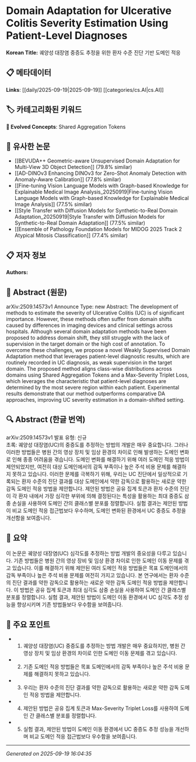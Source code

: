 
# Domain Adaptation for Ulcerative Colitis Severity Estimation Using Patient-Level Diagnoses

**Korean Title:** 궤양성 대장염 중증도 추정을 위한 환자 수준 진단 기반 도메인 적응

## 📋 메타데이터

**Links**: [[daily/2025-09-19|2025-09-19]] [[categories/cs.AI|cs.AI]]

## 🏷️ 카테고리화된 키워드
**🚀 Evolved Concepts**: Shared Aggregation Tokens

## 🔗 유사한 논문
- [[BEVUDA++ Geometric-aware Unsupervised Domain Adaptation for Multi-View 3D Object Detection]] (79.8% similar)
- [[AD-DINOv3 Enhancing DINOv3 for Zero-Shot Anomaly Detection with Anomaly-Aware Calibration]] (77.8% similar)
- [[Fine-tuning Vision Language Models with Graph-based Knowledge for Explainable Medical Image Analysis_20250919|Fine-tuning Vision Language Models with Graph-based Knowledge for Explainable Medical Image Analysis]] (77.5% similar)
- [[Style Transfer with Diffusion Models for Synthetic-to-Real Domain Adaptation_20250919|Style Transfer with Diffusion Models for Synthetic-to-Real Domain Adaptation]] (77.5% similar)
- [[Ensemble of Pathology Foundation Models for MIDOG 2025 Track 2 Atypical Mitosis Classification]] (77.4% similar)

## 📋 저자 정보

**Authors:** 

## 📄 Abstract (원문)

arXiv:2509.14573v1 Announce Type: new 
Abstract: The development of methods to estimate the severity of Ulcerative Colitis (UC) is of significant importance. However, these methods often suffer from domain shifts caused by differences in imaging devices and clinical settings across hospitals. Although several domain adaptation methods have been proposed to address domain shift, they still struggle with the lack of supervision in the target domain or the high cost of annotation. To overcome these challenges, we propose a novel Weakly Supervised Domain Adaptation method that leverages patient-level diagnostic results, which are routinely recorded in UC diagnosis, as weak supervision in the target domain. The proposed method aligns class-wise distributions across domains using Shared Aggregation Tokens and a Max-Severity Triplet Loss, which leverages the characteristic that patient-level diagnoses are determined by the most severe region within each patient. Experimental results demonstrate that our method outperforms comparative DA approaches, improving UC severity estimation in a domain-shifted setting.

## 🔍 Abstract (한글 번역)

arXiv:2509.14573v1 발표 유형: 신규  
초록: 궤양성 대장염(UC)의 중증도를 추정하는 방법의 개발은 매우 중요합니다. 그러나 이러한 방법들은 병원 간의 영상 장치 및 임상 환경의 차이로 인해 발생하는 도메인 변화로 인해 종종 어려움을 겪습니다. 도메인 변화를 해결하기 위해 여러 도메인 적응 방법이 제안되었지만, 여전히 대상 도메인에서의 감독 부족이나 높은 주석 비용 문제를 해결하지 못하고 있습니다. 이러한 문제를 극복하기 위해, 우리는 UC 진단에서 일상적으로 기록되는 환자 수준의 진단 결과를 대상 도메인에서 약한 감독으로 활용하는 새로운 약한 감독 도메인 적응 방법을 제안합니다. 제안된 방법은 공유 집계 토큰과 환자 수준의 진단이 각 환자 내에서 가장 심각한 부위에 의해 결정된다는 특성을 활용하는 최대 중증도 삼중 손실을 사용하여 도메인 간의 클래스별 분포를 정렬합니다. 실험 결과는 제안된 방법이 비교 도메인 적응 접근법보다 우수하며, 도메인 변화된 환경에서 UC 중증도 추정을 개선함을 보여줍니다.

## 📝 요약

이 논문은 궤양성 대장염(UC) 심각도를 추정하는 방법 개발의 중요성을 다루고 있습니다. 기존 방법들은 병원 간의 영상 장비 및 임상 환경 차이로 인한 도메인 이동 문제를 겪고 있습니다. 이를 해결하기 위해 제안된 여러 도메인 적응 방법들은 목표 도메인에서의 감독 부족이나 높은 주석 비용 문제를 여전히 가지고 있습니다. 본 연구에서는 환자 수준의 진단 결과를 약한 감독으로 활용하는 새로운 약한 감독 도메인 적응 방법을 제안합니다. 이 방법은 공유 집계 토큰과 최대 심각도 삼중 손실을 사용하여 도메인 간 클래스별 분포를 정렬합니다. 실험 결과, 제안된 방법이 도메인 이동 환경에서 UC 심각도 추정 성능을 향상시키며 기존 방법들보다 우수함을 보여줍니다.

## 🎯 주요 포인트

- 1. 궤양성 대장염(UC) 중증도를 추정하는 방법 개발은 매우 중요하지만, 병원 간 영상 장치 및 임상 환경의 차이로 인한 도메인 이동 문제를 겪고 있습니다.

- 2. 기존 도메인 적응 방법들은 목표 도메인에서의 감독 부족이나 높은 주석 비용 문제를 해결하지 못하고 있습니다.

- 3. 우리는 환자 수준의 진단 결과를 약한 감독으로 활용하는 새로운 약한 감독 도메인 적응 방법을 제안합니다.

- 4. 제안된 방법은 공유 집계 토큰과 Max-Severity Triplet Loss를 사용하여 도메인 간 클래스별 분포를 정렬합니다.

- 5. 실험 결과, 제안된 방법이 도메인 이동 환경에서 UC 중증도 추정 성능을 개선하며 비교 도메인 적응 접근법보다 우수함을 보여줍니다.

---

*Generated on 2025-09-19 16:04:35*